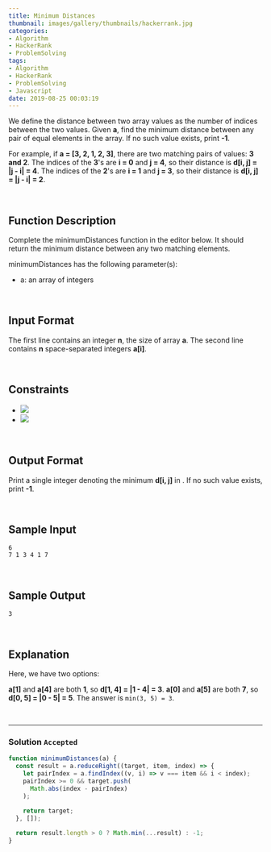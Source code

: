 ```yaml
---
title: Minimum Distances
thumbnail: images/gallery/thumbnails/hackerrank.jpg
categories:
- Algorithm
- HackerRank
- ProblemSolving
tags:
- Algorithm
- HackerRank
- ProblemSolving
- Javascript
date: 2019-08-25 00:03:19
---
```

  
  
  
We define the distance between two array values as the number of indices between the two values. Given **a**, find the minimum distance between any pair of equal elements in the array. If no such value exists, print **-1**.

For example, if **a = [3, 2, 1, 2, 3]**, there are two matching pairs of values: **3 and 2**. The indices of the **3**'s are **i = 0** and **j = 4**, so their distance is **d[i, j] = |j - i| = 4**. The indices of the **2**'s are **i = 1** and **j = 3**, so their distance is **d[i, j] = |j - i| = 2**.

<br/>
<!-- more -->

## Function Description

Complete the minimumDistances function in the editor below. It should return the minimum distance between any two matching elements.

minimumDistances has the following parameter(s):

- a: an array of integers

<br/>

## Input Format

The first line contains an integer **n**, the size of array **a**. 
The second line contains **n** space-separated integers **a[i]**.

<br/>

## Constraints
- ![](https://latex.codecogs.com/gif.latex?1\leq&space;n\leq&space;10^{3})
- ![](https://latex.codecogs.com/gif.latex?1\leq&space;a[i]\leq&space;10^{5})

<br/>

## Output Format

Print a single integer denoting the minimum **d[i, j]** in . If no such value exists, print **-1**.

<br/>

## Sample Input
```
6
7 1 3 4 1 7
```


<br/>

## Sample Output
```
3
```


<br/>

## Explanation 
Here, we have two options:

**a[1]** and **a[4]** are both **1**, so **d[1, 4] = |1 - 4| = 3**.
**a[0]** and **a[5]** are both **7**, so **d[0, 5] = |0 - 5| = 5**.
The answer is `min(3, 5) = 3`.

<br/>

---

### Solution `Accepted`

```javascript
function minimumDistances(a) {
  const result = a.reduceRight((target, item, index) => {
    let pairIndex = a.findIndex((v, i) => v === item && i < index);
    pairIndex >= 0 && target.push(
      Math.abs(index - pairIndex)
    );
    
    return target;
  }, []);

  return result.length > 0 ? Math.min(...result) : -1;
}
```